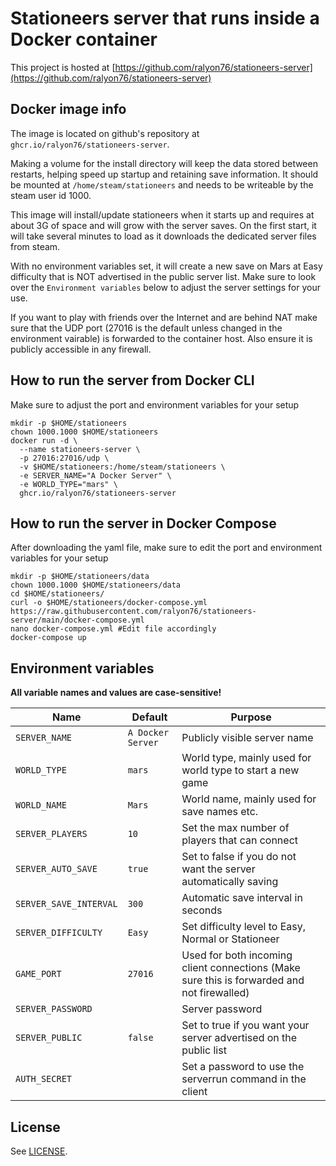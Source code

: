 # Stationeers server that runs inside a Docker container
This project is hosted at [https://github.com/ralyon76/stationeers-server](https://github.com/ralyon76/stationeers-server)

## Docker image info
The image is located on github's repository at `ghcr.io/ralyon76/stationeers-server`.

Making a volume for the install directory will keep the data stored between restarts, helping speed up startup and retaining save information. It should be mounted at `/home/steam/stationeers` and needs to be writeable by the steam user id 1000.

This image will install/update stationeers when it starts up and requires at about 3G of space and will grow with the server saves. On the first start, it will take several minutes to load as it downloads the dedicated server files from steam. 

With no environment variables set, it will create a new save on Mars at Easy difficulty that is NOT advertised in the public server list. Make sure to look over the `Environment variables` below to adjust the server settings for your use.

If you want to play with friends over the Internet and are behind NAT make sure that the UDP port (27016 is the default unless changed in the environment vairable) is forwarded to the container host. Also ensure it is publicly accessible in any firewall.

## How to run the server from Docker CLI
Make sure to adjust the port and environment variables for your setup

```
mkdir -p $HOME/stationeers
chown 1000.1000 $HOME/stationeers
docker run -d \
  --name stationeers-server \
  -p 27016:27016/udp \
  -v $HOME/stationeers:/home/steam/stationeers \
  -e SERVER_NAME="A Docker Server" \
  -e WORLD_TYPE="mars" \
  ghcr.io/ralyon76/stationeers-server
```

## How to run the server in Docker Compose
After downloading the yaml file, make sure to edit the port and environment variables for your setup

```
mkdir -p $HOME/stationeers/data
chown 1000.1000 $HOME/stationeers/data
cd $HOME/stationeers/
curl -o $HOME/stationeers/docker-compose.yml https://raw.githubusercontent.com/ralyon76/stationeers-server/main/docker-compose.yml
nano docker-compose.yml #Edit file accordingly
docker-compose up
```

## Environment variables
**All variable names and values are case-sensitive!**

| Name | Default | Purpose |
|----------|----------|-------|
| `SERVER_NAME` | `A Docker Server` | Publicly visible server name |
| `WORLD_TYPE` | `mars` | World type, mainly used for world type to start a new game |
| `WORLD_NAME` | `Mars` | World name, mainly used for save names etc. |
| `SERVER_PLAYERS` | `10` | Set the max number of players that can connect |
| `SERVER_AUTO_SAVE` | `true` | Set to false if you do not want the server automatically saving |
| `SERVER_SAVE_INTERVAL` | `300` | Automatic save interval in seconds |
| `SERVER_DIFFICULTY` | `Easy` | Set difficulty level to Easy, Normal or Stationeer |
| `GAME_PORT` | `27016` | Used for both incoming client connections (Make sure this is forwarded and not firewalled) |
| `SERVER_PASSWORD` | | Server password |
| `SERVER_PUBLIC` | `false` | Set to true if you want your server advertised on the public list |
| `AUTH_SECRET` | | Set a password to use the serverrun command in the client |

## License

See [LICENSE](LICENSE).
